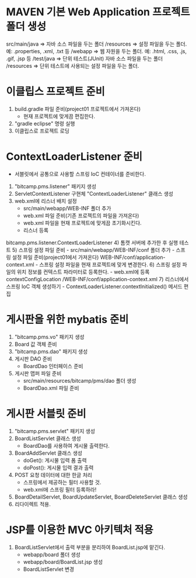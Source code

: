 # MAVEN 기본 Web Application 프로젝트 폴더 생성
src/main/java         => 자바 소스 파일을 두는 폴더
        /resources    => 설정 파일을 두는 폴더.
                         예: .properties, .xml, .txt 등
        /webapp       => 웹 자원을 두는 폴더.
                         예: .html, .css, .js, .gif, .jsp 등
   /test/java         => 단위 테스트(JUnit) 자바 소스 파일을 두는 폴더
        /resources    => 단위 테스트에 사용되는 설정 파일을 두는 폴더.

# 이클립스 프로젝트 준비
1) build.gradle 파일 준비(project01 프로젝트에서 가져온다)
   - 현재 프로젝트에 맞게끔 편집한다.
2) "gradle eclipse" 명령 실행
3) 이클립스로 프로젝트 로딩

# ContextLoaderListener 준비
- 서블릿에서 공통으로 사용할 스프링 IoC 컨테이너를 준비한다.
1) "bitcamp.pms.listener" 패키지 생성
2) ServletContextListener 구현체 "ContextLoaderListener" 클래스 생성
3) web.xml에 리스너 배치 설정
   - src/main/webapp/WEB-INF 폴더 추가
   - web.xml 파일 준비(기존 프로젝트의 파일을 가져온다)
   - web.xml 파일을 현재 프로젝트에 맞게끔 초기화시킨다.
   - 리스너 등록
  <listener>
    <listener-class>bitcamp.pms.listener.ContextLoaderListener</listener-class>
  </listener>
4) 톰캣 서버에 추가한 후 실행 테스트    
5) 스프링 설정 파일 준비
   - src/main/webapp/WEB-INF/conf 폴더 추가
   - 스프링 설정 파일 준비(project01에서 가져온다)
     WEB-INF/conf/application-context.xml
   - 스프링 설정 파일을 현재 프로젝트에 맞게 변경한다.
6) 스프링 설정 파일의 위치 정보를 컨텍스트 파라미터로 등록한다.
   - web.xml에 등록
  <context-param>
    <param-name>contextConfigLocation</param-name>
    <param-value>/WEB-INF/conf/application-context.xml</param-value>
  </context-param>
7) 리스너에서 스프링 IoC 객체 생성하기
   - ContextLoaderListener.contextInitialized() 메서드 편집
   
# 게시판을 위한 mybatis 준비
1) "bitcamp.pms.vo" 패키지 생성
2) Board 값 객체 준비
3) "bitcamp.pms.dao" 패키지 생성
4) 게시판 DAO 준비
   - BoardDao 인터페이스 준비
5) 게시판 맵퍼 파일 준비
   - src/main/resources/bitcamp/pms/dao 폴더 생성
   - BoardDao.xml 파일 준비   

# 게시판 서블릿 준비
1) "bitcamp.pms.servlet" 패키지 생성
2) BoardListServlet 클래스 생성
   - BoardDao를 사용하여 게시물 출력한다.
3) BoardAddServlet 클래스 생성
   - doGet(): 게시물 입력 폼 출력
   - doPost(): 게시물 입력 결과 출력
4) POST 요청 데이터에 대한 한글 처리
   - 스프링에서 제공하는 필터 사용할 것.
   - web.xml에 스프링 필터 등록하라!    
5) BoardDetailServlet, BoardUpdateServlet, BoardDeleteServlet 클래스 생성
6) 리다이렉트 적용.

# JSP를 이용한 MVC 아키텍처 적용
1) BoardListServlet에서 출력 부분을 분리하여 BoardList.jsp에 맡긴다.
   - webapp/board 폴더 생성
   - webapp/board/BoardList.jsp 생성
   - BoardListServlet 변경















